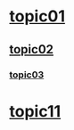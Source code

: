 # [topic01](Topic01.md) 
## [topic02](Topic02.md)
### [topic03](Topic03.md)
# [topic11](MarkdownExtension_API_APISwagger.md)
